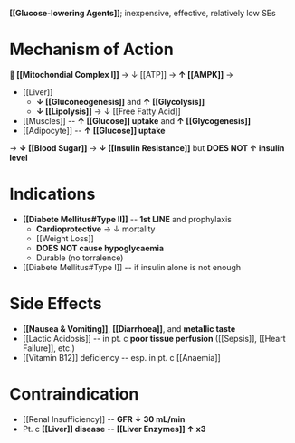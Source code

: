 **[[Glucose-lowering Agents]]**; inexpensive, effective, relatively low SEs

# Mechanism of Action
** [[Mitochondial Complex I]]** → ↓ [[ATP]] → **↑ [[AMPK]]** → 
- [[Liver]]
	- **↓ [[Gluconeogenesis]]** and **↑ [[Glycolysis]]**
	- **↓ [[Lipolysis]]** → ↓ [[Free Fatty Acid]]
- [[Muscles]] -- **↑ [[Glucose]] uptake** and **↑ [[Glycogenesis]]**
- [[Adipocyte]] -- **↑ [[Glucose]] uptake**

→ **↓ [[Blood Sugar]]** → **↓ [[Insulin Resistance]]** but **DOES NOT ↑ insulin level**

# Indications
- **[[Diabete Mellitus#Type II]]** -- **1st LINE** and prophylaxis
	- **Cardioprotective** → ↓ mortality
	- [[Weight Loss]]
	- **DOES NOT cause hypoglycaemia**
	- Durable (no torralence)
- [[Diabete Mellitus#Type I]] -- if insulin alone is not enough

# Side Effects
- **[[Nausea & Vomiting]]**, **[[Diarrhoea]]**, and **metallic taste**
- [[Lactic Acidosis]] -- in pt. c **poor tissue perfusion** ([[Sepsis]], [[Heart Failure]], etc.)
- [[Vitamin B12]] deficiency -- esp. in pt. c [[Anaemia]]

# Contraindication
- [[Renal Insufficiency]] -- **GFR ↓ 30 mL/min**
- Pt. c **[[Liver]] disease** -- **[[Liver Enzymes]] ↑ x3**
